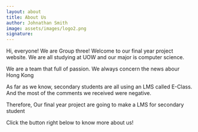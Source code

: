 ```yaml
---
layout: about
title: About Us
author: Johnathan Smith
image: assets/images/logo2.png
signature: 
---
```


Hi, everyone! We are Group three! Welcome to our final year project website. We are all studying at UOW and our major is computer science.

We are a team that full of passion. We always concern the news abour Hong Kong

As far as we know, secondary students are all using an LMS called E-Class. And the most of the comments we received were negative.

Therefore, Our final year project are going to make a LMS for secondary student

Click the button right below to know more about us!
